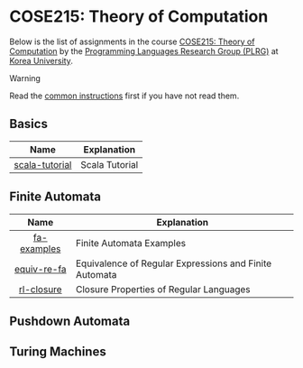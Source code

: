 # COSE215: Theory of Computation

Below is the list of assignments in the course [COSE215: Theory of
Computation](https://plrg.korea.ac.kr/courses/cose215/) by the [Programming
Languages Research Group (PLRG)](https://plrg.korea.ac.kr/) at [Korea
University](https://korea.ac.kr).

> [!WARNING]
>
> Read the [common instructions](/scala.md) first if you have not read them.

## Basics

| Name                                               | Explanation                                                                                             |
| :------------------------------------------------: | ------------------------------------------------------------------------------------------------------- |
| [scala-tutorial](/scala-tutorial/README.md)        | Scala Tutorial                                                                                          |

## Finite Automata

| Name                                               | Explanation                                                                                             |
| :------------------------------------------------: | ------------------------------------------------------------------------------------------------------- |
| [fa-examples](/cose215/fa-examples/README.md)      | Finite Automata Examples                                                                                |
| [equiv-re-fa](/cose215/equiv-re-fa/README.md)      | Equivalence of Regular Expressions and Finite Automata                                                  |
| [rl-closure](/cose215/rl-closure/README.md)        | Closure Properties of Regular Languages                                                                 |

## Pushdown Automata

## Turing Machines
